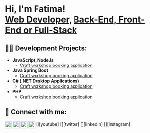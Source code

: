 <h1>Hi, I'm Fatima! <br/><a href="[https://github.com/joshmadakor1](https://github.com/boumhamdif7/fatimaboumhamdi)">Web Developer</a>, <a href="[https://www.linkedin.com/in/joshmadakor/](https://www.linkedin.com/in/fatima-boumhamdi-731386281/)">Back-End, Front-End or Full-Stack</a></h1>

<h2>👨‍💻 Development Projects:</h2>

- <b>JavaScript, NodeJs</b>
  - [Craft workshop booking application](https://github.com/boumhamdif7/projetsFatima/tree/main/Projet_Final_JavaSpringBoot)
- <b>Java Spring Boot</b>
  - [Craft workshop booking application](https://github.com/boumhamdif7/projetsFatima/tree/main/Projet_Final_JavaSpringBoot)
- <b>C# (.NET Desktop Applications)</b>
  - [Craft workshop booking application](https://github.com/boumhamdif7/projetsFatima/tree/main/Projet_Final_JavaSpringBoot)
- <b>PHP</b>
  - [Craft workshop booking application](https://github.com/boumhamdif7/projetsFatima/tree/main/Projet_Final_JavaSpringBoot)


<h2> 🤳 Connect with me:</h2>
[<img align="left" alt="JoshMadakor | YouTube" width="22px" src="https://cdn.jsdelivr.net/npm/simple-icons@v3/icons/youtube.svg" />][youtube]
[<img align="left" alt="JoshMadakor | Twitter" width="22px" src="https://cdn.jsdelivr.net/npm/simple-icons@v3/icons/twitter.svg" />][twitter]
[<img align="left" alt="JoshMadakor | LinkedIn" width="22px" src="https://cdn.jsdelivr.net/npm/simple-icons@v3/icons/linkedin.svg" />][linkedin]
[<img align="left" alt="JoshMadakor | Instagram" width="22px" src="https://cdn.jsdelivr.net/npm/simple-icons@v3/icons/instagram.svg" />][instagram]

[twitter]: https://twitter.com/joshmadakor
[youtube]: https://www.youtube.com/c/joshmadakor
[instagram]: https://www.instagram.com/joshmadakor/
[linkedin]: https://linkedin.com/in/fatima-boumhamdi-731386281


<!--
**boumhamdif7/fatimaboumhamdi** is a ✨ _special_ ✨ repository because its `README.md` (this file) appears on your GitHub profile.

Here are some ideas to get you started:

- 🔭 I’m currently working on ...
- 🌱 I’m currently learning ...
- 👯 I’m looking to collaborate on ...
- 🤔 I’m looking for help with ...
- 💬 Ask me about ...
- 📫 How to reach me: ...
- 😄 Pronouns: ...
- ⚡ Fun fact: ...
-->
